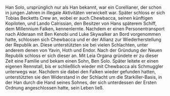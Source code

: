 Han Solo, ursprünglich nur als Han bekannt, war ein Corellianer, 
der schon in jungen Jahren in illegale Aktivitäten verwickelt war. 
Später schloss er sich Tobias Becketts Crew an, wobei er auch Chewbacca, seinen künftigen Kopiloten, 
und Lando Calrissian, den Besitzer von Hans späterem Schiff, dem Millennium Falken, kennenlernte. 
Nachdem er einen Personentransport nach Alderaan mit Ben Kenobi und Luke Skywalker 
an Bord vorgenommen hatte, schlossen sich Chewbacca und er der Allianz zur Wiederherstellung 
der Republik an. 
Diese unterstützten sie bei vielen Schlachten, unter anderem denen von Yavin, Hoth und Endor. 
Nach der Gründung der Neuen Republik schloss er sich dieser an. 
Mit Leia Organa gründete er zu dieser Zeit eine Familie und bekam einen Sohn, Ben Solo. 
Später leitete er einen eigenen Rennstall, bis er schließlich wieder mit Chewbacca 
als Schmuggler unterwegs war. 
Nachdem sie dabei den Falken wieder gefunden hatten, unterstützten sie den Widerstand 
in der Schlacht um die Starkiller-Basis, in der Han durch die Hand seines Sohnes, 
der sich unterdessen der Ersten Ordnung angeschlossen hatte, sein Leben ließ. 
